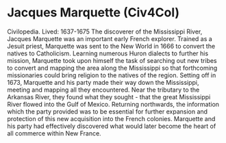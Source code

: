 # Jacques Marquette (Civ4Col)

Civilopedia.
Lived: 1637-1675
The discoverer of the Mississippi River, Jacques Marquette was an important early French explorer. Trained as a Jesuit priest, Marquette was sent to the New World in 1666 to convert the natives to Catholicism. Learning numerous Huron dialects to further his mission, Marquette took upon himself the task of searching out new tribes to convert and mapping the area along the Mississippi so that forthcoming missionaries could bring religion to the natives of the region. Setting off in 1673, Marquette and his party made their way down the Mississippi, meeting and mapping all they encountered. Near the tributary to the Arkansas River, they found what they sought - that the great Mississippi River flowed into the Gulf of Mexico. Returning northwards, the information which the party provided was to be essential for further expansion and protection of this new acquisition into the French colonies. Marquette and his party had effectively discovered what would later become the heart of all commerce within New France.